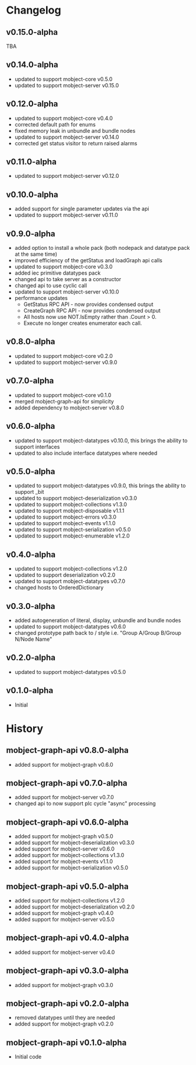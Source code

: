 # Changelog

## v0.15.0-alpha

TBA

## v0.14.0-alpha

- updated to support mobject-core v0.5.0
- updated to support mobject-server v0.15.0

## v0.12.0-alpha

- updated to support mobject-core v0.4.0
- corrected default path for enums
- fixed memory leak in unbundle and bundle nodes
- updated to support mobject-server v0.14.0
- corrected get status visitor to return raised alarms

## v0.11.0-alpha

- updated to support mobject-server v0.12.0

## v0.10.0-alpha

- added support for single parameter updates via the api
- updated to support mobject-server v0.11.0

## v0.9.0-alpha

- added option to install a whole pack (both nodepack and datatype pack at the same time)
- improved efficiency of the getStatus and loadGraph api calls
- updated to support mobject-core v0.3.0
- added iec primitive datatypes pack
- changed api to take server as a constructor
- changed api to use cyclic call
- updated to support mobject-server v0.10.0
- performance updates
  - GetStatus RPC API - now provides condensed output
  - CreateGraph RPC API - now provides condensed output
  - All hosts now use NOT.IsEmpty rather than .Count > 0.
  - Execute no longer creates enumerator each call.

## v0.8.0-alpha

- updated to support mobject-core v0.2.0
- updated to support mobject-server v0.9.0

## v0.7.0-alpha

- updated to support mobject-core v0.1.0
- merged mobject-graph-api for simplicity
- added dependency to mobject-server v0.8.0

## v0.6.0-alpha

- updated to support mobject-datatypes v0.10.0, this brings the ability to support interfaces
- updated to also include interface datatypes where needed

## v0.5.0-alpha

- updated to support mobject-datatypes v0.9.0, this brings the ability to support \_bit
- updated to support mobject-deserialization v0.3.0
- updated to support mobject-collections v1.3.0
- updated to support mobject-disposable v1.1.1
- updated to support mobject-errors v0.3.0
- updated to support mobject-events v1.1.0
- updated to support mobject-serialization v0.5.0
- updated to support mobject-enumerable v1.2.0

## v0.4.0-alpha

- updated to support mobject-collections v1.2.0
- updated to support deserialization v0.2.0
- updated to support mobject-datatypes v0.7.0
- changed hosts to OrderedDictionary

## v0.3.0-alpha

- added autogeneration of literal, display, unbundle and bundle nodes
- updated to support mobject-datatypes v0.6.0
- changed prototype path back to / style i.e. "Group A/Group B/Group N/Node Name"

## v0.2.0-alpha

- updated to support mobject-datatypes v0.5.0

## v0.1.0-alpha

- Initial

# History

## mobject-graph-api v0.8.0-alpha

- added support for mobject-graph v0.6.0

## mobject-graph-api v0.7.0-alpha

- added support for mobject-server v0.7.0
- changed api to now support plc cycle "async" processing

## mobject-graph-api v0.6.0-alpha

- added support for mobject-graph v0.5.0
- added support for mobject-deserialization v0.3.0
- added support for mobject-server v0.6.0
- added support for mobject-collections v1.3.0
- added support for mobject-events v1.1.0
- added support for mobject-serialization v0.5.0

## mobject-graph-api v0.5.0-alpha

- added support for mobject-collections v1.2.0
- added support for mobject-deserialization v0.2.0
- added support for mobject-graph v0.4.0
- added support for mobject-server v0.5.0

## mobject-graph-api v0.4.0-alpha

- added support for mobject-server v0.4.0

## mobject-graph-api v0.3.0-alpha

- added support for mobject-graph v0.3.0

## mobject-graph-api v0.2.0-alpha

- removed datatypes until they are needed
- added support for mobject-graph v0.2.0

## mobject-graph-api v0.1.0-alpha

- Initial code
